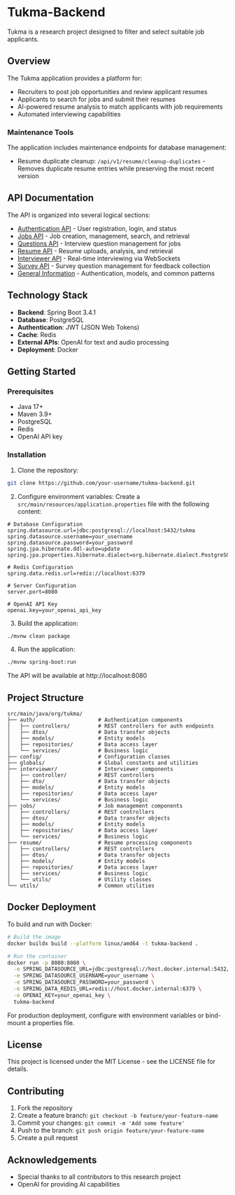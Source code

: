 # Tukma-Backend

Tukma is a research project designed to filter and select suitable job applicants.

## Overview

The Tukma application provides a platform for:
- Recruiters to post job opportunities and review applicant resumes
- Applicants to search for jobs and submit their resumes
- AI-powered resume analysis to match applicants with job requirements
- Automated interviewing capabilities

### Maintenance Tools

The application includes maintenance endpoints for database management:
- Resume duplicate cleanup: `/api/v1/resume/cleanup-duplicates` - Removes duplicate resume entries while preserving the most recent version

## API Documentation

The API is organized into several logical sections:

- [Authentication API](docs/auth-api.md) - User registration, login, and status
- [Jobs API](docs/jobs-api.md) - Job creation, management, search, and retrieval
- [Questions API](docs/questions-api.md) - Interview question management for jobs
- [Resume API](docs/resume-api.md) - Resume uploads, analysis, and retrieval
- [Interviewer API](docs/interviewer-api.md) - Real-time interviewing via WebSockets
- [Survey API](docs/survey-api.md) - Survey question management for feedback collection
- [General Information](docs/general-info.md) - Authentication, models, and common patterns

## Technology Stack

- **Backend**: Spring Boot 3.4.1
- **Database**: PostgreSQL
- **Authentication**: JWT (JSON Web Tokens)
- **Cache**: Redis
- **External APIs**: OpenAI for text and audio processing
- **Deployment**: Docker

## Getting Started

### Prerequisites

- Java 17+
- Maven 3.9+
- PostgreSQL
- Redis
- OpenAI API key

### Installation

1. Clone the repository:
```bash
git clone https://github.com/your-username/tukma-backend.git
```

2. Configure environment variables:
Create a `src/main/resources/application.properties` file with the following content:

```properties
# Database Configuration
spring.datasource.url=jdbc:postgresql://localhost:5432/tukma
spring.datasource.username=your_username
spring.datasource.password=your_password
spring.jpa.hibernate.ddl-auto=update
spring.jpa.properties.hibernate.dialect=org.hibernate.dialect.PostgreSQLDialect

# Redis Configuration
spring.data.redis.url=redis://localhost:6379

# Server Configuration
server.port=8080

# OpenAI API Key
openai.key=your_openai_api_key
```

3. Build the application:
```bash
./mvnw clean package
```

4. Run the application:
```bash
./mvnw spring-boot:run
```

The API will be available at http://localhost:8080

## Project Structure

```
src/main/java/org/tukma/
├── auth/                    # Authentication components
│   ├── controllers/         # REST controllers for auth endpoints
│   ├── dtos/                # Data transfer objects
│   ├── models/              # Entity models
│   ├── repositories/        # Data access layer
│   └── services/            # Business logic
├── config/                  # Configuration classes
├── globals/                 # Global constants and utilities
├── interviewer/             # Interviewer components
│   ├── controller/          # REST controllers
│   ├── dto/                 # Data transfer objects
│   ├── models/              # Entity models
│   ├── repositories/        # Data access layer
│   └── services/            # Business logic
├── jobs/                    # Job management components
│   ├── controllers/         # REST controllers
│   ├── dtos/                # Data transfer objects
│   ├── models/              # Entity models
│   ├── repositories/        # Data access layer
│   └── services/            # Business logic
├── resume/                  # Resume processing components
│   ├── controllers/         # REST controllers
│   ├── dtos/                # Data transfer objects
│   ├── models/              # Entity models
│   ├── repositories/        # Data access layer
│   ├── services/            # Business logic
│   └── utils/               # Utility classes
└── utils/                   # Common utilities
```

## Docker Deployment

To build and run with Docker:

```bash
# Build the image
docker buildx build --platform linux/amd64 -t tukma-backend .

# Run the container
docker run -p 8080:8080 \
  -e SPRING_DATASOURCE_URL=jdbc:postgresql://host.docker.internal:5432/tukma \
  -e SPRING_DATASOURCE_USERNAME=your_username \
  -e SPRING_DATASOURCE_PASSWORD=your_password \
  -e SPRING_DATA_REDIS_URL=redis://host.docker.internal:6379 \
  -e OPENAI_KEY=your_openai_key \
  tukma-backend
```

For production deployment, configure with environment variables or bind-mount a properties file.

## License

This project is licensed under the MIT License - see the LICENSE file for details.

## Contributing

1. Fork the repository
2. Create a feature branch: `git checkout -b feature/your-feature-name`
3. Commit your changes: `git commit -m 'Add some feature'`
4. Push to the branch: `git push origin feature/your-feature-name`
5. Create a pull request

## Acknowledgements

- Special thanks to all contributors to this research project
- OpenAI for providing AI capabilities
